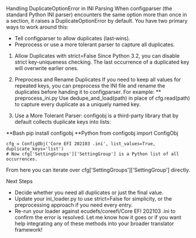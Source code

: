 Handling DuplicateOptionError in INI Parsing
When configparser (the standard Python INI parser) encounters the same option more than once in a section, it raises a DuplicateOptionError by default. You have two primary ways to work around this:
- Tell configparser to allow duplicates (last‐wins).
- Preprocess or use a more tolerant parser to capture all duplicates.

1. Allow Duplicates with strict=False
Since Python 3.2, you can disable strict key-uniqueness checking. The last occurrence of a duplicated key will overwrite earlier ones.


2. Preprocess and Rename Duplicates
If you need to keep all values for repeated keys, you can preprocess the INI file and rename the duplicates before handing it to configparser. For example:
**    preprocess_ini.py
Use dedupe_and_load(path) in place of cfg.read(path) to capture every duplicate as a uniquely named key.
3. Use a More Tolerant Parser: configobj
 is a third-party library that by default collects duplicate keys into lists:

**Bash
    pip install configobj
**Python
    from configobj import ConfigObj

    cfg = ConfigObj('Core EFI 202103 .ini', list_values=True, duplicate_keys='list')
    # Now cfg['SettingGroups']['SettingGroup'] is a Python list of all occurrences.
From here you can iterate over cfg['SettingGroups']['SettingGroup'] directly.

Next Steps
- Decide whether you need all duplicates or just the final value.
- Update your ini_loader.py to use strict=False for simplicity, or the preprocessing approach if you need every entry.
- Re-run your loader against ecudefs/coreefi/Core EFI 202103 .ini to confirm the error is resolved.
Let me know how it goes or if you want help integrating any of these methods into your broader translator framework!



